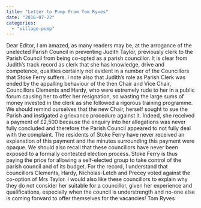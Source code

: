 ```yaml
---
title: "Letter to Pump From Tom Ryves"
date: "2016-07-22"
categories: 
  - "village-pump"
---
```


Dear Editor, I am amazed, as many readers may be, at the arrogance of the unelected Parish Council in preventing Judith Taylor, previously clerk to the Parish Council from being co-opted as a parish councillor. It is clear from Judith’s track record as clerk that she has knowledge, drive and competence, qualities certainly not evident in a number of the Councillors that Stoke Ferry suffers. I note also that Judith’s role as Parish Clerk was ended by the appalling behaviour of the then Chair and Vice Chair, Councillors Clements and Hardy, who were extremely rude to her in a public forum causing her to offer her resignation, so wasting the large sums of money invested in the clerk as she followed a rigorous training programme. We should remind ourselves that the new Chair, herself sought to sue the Parish and instigated a grievance procedure against it. Indeed, she received a payment of £2,500 because the enquiry into her allegations was never fully concluded and therefore the Parish Council appeared to not fully deal with the complaint. The residents of Stoke Ferry have never received an explanation of this payment and the minutes surrounding this payment were opaque. We should also recall that these councillors have never been exposed to a formally contested election process. Stoke Ferry is thus paying the price for allowing a self-elected group to take control of the parish council and of its budget. For the record, I understand that councillors Clements, Hardy, Nicholas-Letch and Precey voted against the co-option of Mrs Taylor. I would also like these councillors to explain why they do not consider her suitable for a councillor, given her experience and qualifications, especially when the council is understrength and no-one else is coming forward to offer themselves for the vacancies! Tom Ryves
